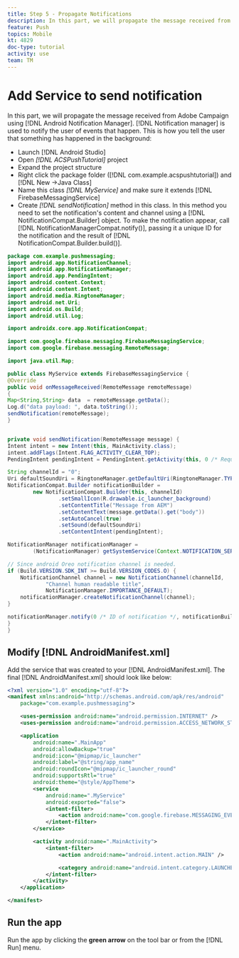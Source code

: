 ```yaml
---
title: Step 5 - Propagate Notifications
description: In this part, we will propagate the message received from Adobe Campaign using Android Notification Manager.Firebase
feature: Push
topics: Mobile
kt: 4829
doc-type: tutorial
activity: use
team: TM
---
```

# Add Service to send notification

In this part, we will propagate the message received from Adobe Campaign using [!DNL Android Notification Manager]. [!DNL Notification manager] is used to notify the user of events that happen.
This is how you tell the user that something has happened in the background:

* Launch [!DNL Android Studio]
* Open *[!DNL ACSPushTutorial]* project
* Expand the project structure
* Right click the package folder ([!DNL com.example.acspushtutorial]) and [!DNL New ->Java Class]
* Name this class *[!DNL MyService]* and make sure it extends [!DNL FirebaseMessagingService]
* Create *[!DNL sendNotification]* method in this class. In this method you need to set the notification's content and channel using a [!DNL NotificationCompat.Builder] object. To make the notification appear, call [!DNL NotificationManagerCompat.notify()], passing it a unique ID for the notification and the result of [!DNL NotificationCompat.Builder.build()].

<!--
Removed `{.line-numbers}` below
-->

```java 
package com.example.pushmessaging;
import android.app.NotificationChannel;
import android.app.NotificationManager;
import android.app.PendingIntent;
import android.content.Context;
import android.content.Intent;
import android.media.RingtoneManager;
import android.net.Uri;
import android.os.Build;
import android.util.Log;

import androidx.core.app.NotificationCompat;

import com.google.firebase.messaging.FirebaseMessagingService;
import com.google.firebase.messaging.RemoteMessage;

import java.util.Map;

public class MyService extends FirebaseMessagingService {
@Override
public void onMessageReceived(RemoteMessage remoteMessage)
{
Map<String,String> data  = remoteMessage.getData();
Log.d("data payload: ", data.toString());
sendNotification(remoteMessage);
}


private void sendNotification(RemoteMessage message) {
Intent intent = new Intent(this, MainActivity.class);
intent.addFlags(Intent.FLAG_ACTIVITY_CLEAR_TOP);
PendingIntent pendingIntent = PendingIntent.getActivity(this, 0 /* Request code */, intent, PendingIntent.FLAG_ONE_SHOT);

String channelId = "0";
Uri defaultSoundUri = RingtoneManager.getDefaultUri(RingtoneManager.TYPE_NOTIFICATION);
NotificationCompat.Builder notificationBuilder =
        new NotificationCompat.Builder(this, channelId)
                .setSmallIcon(R.drawable.ic_launcher_background)
                .setContentTitle("Message from AEM")
                .setContentText(message.getData().get("body"))
                .setAutoCancel(true)
                .setSound(defaultSoundUri)
                .setContentIntent(pendingIntent);

NotificationManager notificationManager =
        (NotificationManager) getSystemService(Context.NOTIFICATION_SERVICE);

// Since android Oreo notification channel is needed.
if (Build.VERSION.SDK_INT >= Build.VERSION_CODES.O) {
    NotificationChannel channel = new NotificationChannel(channelId,
            "Channel human readable title",
            NotificationManager.IMPORTANCE_DEFAULT);
    notificationManager.createNotificationChannel(channel);
}

notificationManager.notify(0 /* ID of notification */, notificationBuilder.build());
}
}

```

## Modify [!DNL AndroidManifest.xml]

Add the service that was created to your [!DNL AndroidManifest.xml]. The final [!DNL AndroidManifest.xml] should look like below:

<!--
Removed `{.line-numbers}` below
-->

```xml 
<?xml version="1.0" encoding="utf-8"?>
<manifest xmlns:android="http://schemas.android.com/apk/res/android"
    package="com.example.pushmessaging">

    <uses-permission android:name="android.permission.INTERNET" />
    <uses-permission android:name="android.permission.ACCESS_NETWORK_STATE" />

    <application
        android:name=".MainApp"
        android:allowBackup="true"
        android:icon="@mipmap/ic_launcher"
        android:label="@string/app_name"
        android:roundIcon="@mipmap/ic_launcher_round"
        android:supportsRtl="true"
        android:theme="@style/AppTheme">
        <service
            android:name=".MyService"
            android:exported="false">
            <intent-filter>
                <action android:name="com.google.firebase.MESSAGING_EVENT" />
            </intent-filter>
        </service>

        <activity android:name=".MainActivity">
            <intent-filter>
                <action android:name="android.intent.action.MAIN" />

                <category android:name="android.intent.category.LAUNCHER" />
            </intent-filter>
        </activity>
    </application>

</manifest>
```

## Run the app

Run the app by clicking the **green arrow** on the tool bar or from the [!DNL Run] menu.
